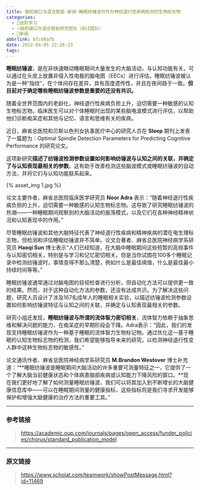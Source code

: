 ```yaml
---
title: 脑机接口与混合智能-新闻-睡眠纺锤波可作为神经退行性疾病检测的生物标志物
categories:
  - 🌙进阶学习
  - ⭐脑机接口与混合智能研究团队（BCI团队）
  - 💫新闻
abbrlink: bfcd8a7b
date: 2022-04-05 22:26:23
tags:
---
```


**睡眠纺锤波**，是在非快速眼动睡眠期间大量发生的大脑活动，与认知功能有关。可以通过在头皮上放置非侵入性电极的脑电图（EECs）进行评估。睡眠纺锤波被认为是一种“指纹”，在个体间存在差异，具有高度遗传性，并且在夜间趋于一致。**但目前对于确定哪些睡眠纺锤波参数是重要的还没有共识。**

随着全世界范围内的老龄化，神经退行性疾病负担上升，迫切需要一种敏感的认知生物标志物。临床医生可以对个体睡眠时出现的某些脑电波模式进行评估，以帮助他们诊断痴呆症和其他与记忆、语言和思维有关的疾病。

<!--more-->

近日，麻省总医院和贝斯以色列女执事医疗中心的研究人员在 **Sleep** 期刊上发表了一篇题为：Optimal Spindle Detection Parameters for Predicting Cognitive Performance 的研究论文。

这项新研究**描述了纺锤波检测参数设置如何影响纺锤波与认知之间的关联，并确定了与认知表现最相关的参数**。这有助于改善检测这些脑波模式或睡眠纺锤波的自动方法，并将它们与认知功能联系起来。

{% asset_img 1.jpg %}

论文主要作者，麻省总医院临床医学研究员 **Noor Adra** 表示：“随着神经退行性疾病负担的上升，迫切需要一种敏感的认知生物标志物。这导致了研究睡眠纺锤波的热潮——一种睡眠期间观察到的大脑活动的振荡模式，以及它们在各种神经精神状况和认知表现中的作用。”

尽管睡眠纺锤波和其他大脑特征代表了神经退行性疾病和精神疾病的潜在电生理标志物，但检测和评估睡眠纺锤波并不简单。论文合著者、麻省总医院神经病学系研究员 **Haoqi Sun** 博士表示“人们已经知道，在大脑中睡眠期间这些短暂的高频事件与认知密切相关，特别是与学习和记忆密切相关。但是当你试图在100多个睡眠记录中检测纺锤波时，事情变得不那么清楚，例如什么是最佳阈值，什么是最佳最小持续时间等等。”

睡眠纺锤波通常通过对脑电图的目视检查进行分析，但自动化方法可以提供更一致的结果。然而，对于这种自动化方法的参数，还没有达成共识。为了解决这些问题，研究人员设计了涉及167名成年人的睡眠相关实验，以描述纺锤波检测参数设置如何影响纺锤波特征与认知之间的关联，并确定与认知表现最相关的参数。

研究小组还发现，**睡眠纺锤波与所谓的流体智力密切相关**，流体智力依赖于抽象思维和解决问题的能力，在痴呆症的早期阶段会下降。Adra表示：“因此，我们的发现支持睡眠纺锤波作为一种基于睡眠的流体智力生物标记物。通过优化这一基于睡眠的认知生物标志物的检测，我们希望能够指导未来的研究，以检测神经退行性变人群中这种生物标志物的敏感性。”

论文通讯作者、麻省总医院神经病学系研究员 **M.Brandon Westover** 博士补充道：“**睡眠纺锤波是睡眠期间大脑活动的许多重要可测量特征之一，它提供了一个了解大脑当前健康状态和个体病患脑部疾病或认知能力下降风险的窗口。**现在我们更好地了解了如何测量睡眠纺锤波，我们可以将其加入到不断增长的大脑健康信息库中——可以在睡眠期间测量的健康指标，这些指标将是我们寻求开发能够保护和增强大脑健康的治疗方法的重要工具。”

***

### 参考链接

> <https://academic.oup.com/journals/pages/open_access/funder_policies/chorus/standard_publication_model>

***

### 原文链接

> <https://www.scholat.com/teamwork/showPostMessage.html?id=11469>
